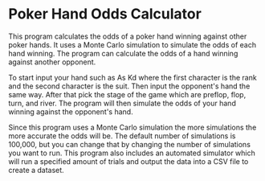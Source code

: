 Poker Hand Odds Calculator
==========================
This program calculates the odds of a poker hand winning against other poker hands. It uses a Monte Carlo simulation to simulate the odds of each hand winning. The program can calculate the odds of a hand winning against another opponent.

To start input your hand such as As Kd where the first character is the rank and the second character is the suit. Then input the opponent's hand the same way. After that pick the stage of the game which are preflop, flop, turn, and river. The program will then simulate the odds of your hand winning against the opponent's hand.

Since this program uses a Monte Carlo simulation the more simulations the more accurate the odds will be. The default number of simulations is 100,000, but you can change that by changing the number of simulations you want to run.
This program also includes an automated simulator which will run a specified amount of trials and output the data into a CSV file to create a dataset.
